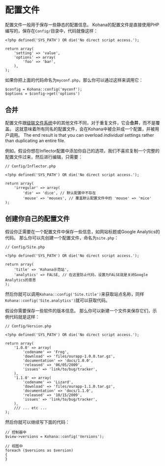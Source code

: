 # 配置文件

配置文件一般用于保存一些静态的配置信息。
Kohana的配置文件是直接使用PHP编写的，保存在`Config/`目录中，代码就像这样：

    <?php defined('SYS_PATH') OR die('No direct script access.');

    return array(
        'setting' => 'value',
        'options' => array(
            'foo' => 'bar',
        ),
    );

如果你把上面的代码命名为`myconf.php`，那么你可以通过这样来调用它：

    $config = Kohana::config('myconf');
    $options = $config->get('options')

## 合并

配置文件跟[级联文件系统](../files)中的其他文件不同，对于重复文件，它会**合并**，而不是覆盖。
这就意味着所有同名的配置文件，会在Kohana中被合并成一个配置，并被用户调用。
The end result is that you can overload *individual* settings rather than duplicating an entire file.

例如，假设你想在Inflector配置中添加你自己的选项，我们不喜欢复制一个完整的配置文件过来，然后进行编辑，只需要：

    // Config/Inflector.php

    <?php defined('SYS_PATH') OR die('No direct script access.');

    return array(
        'irregular' => array(
            'die' => 'dice', // 默认配置中不存在
            'mouse' => 'mouses', // 覆盖默认配置文件中的 'mouse' => 'mice'
    );


## 创建你自己的配置文件

假设你正需要在一个配置文件中保存一些信息，如网站标题或Google Analytics的代码。
那么你可以先创建一个配置文件，命名为`site.php`：

    // Config/Site.php

    <?php defined('SYS_PATH') OR die('No direct script access.');

    return array(
        'title' => 'Kohana示范站',
        'analytics' => FALSE, // 在这里防止代码，设置为FALSE就是关闭Google Analytics的意思
    );

然后你就可以调用`Kohana::config('Site.title')`来获取站点名称，同样`Kohana::config('Site.analytics')`就可以获取代码。

假设你需要保存一些软件的版本信息。
那么你可以新建一个文件来保存它们，示例代码就是这样：

	// Config/Version.php

	<?php defined('SYS_PATH') OR die('No direct script access.');
	
    return array(
		'1.0.0' => array(
			'codename' => 'Frog',
			'download' => 'files/ourapp-1.0.0.tar.gz',
			'documentation' => 'docs/1.0.0',
			'released' => '06/05/2009',
			'issues' => 'link/to/bug/tracker',
		),
		'1.1.0' => array(
			'codename' => 'Lizard',
			'download' => 'files/ourapp-1.1.0.tar.gz',
			'documentation' => 'docs/1.1.0',
			'released' => '10/15/2009',
			'issues' => 'link/to/bug/tracker',
		),
		/// ... etc ...
	);

然后你就可以继续写下面的代码：

	// 控制器中
	$view->versions = Kohana::config('Versions');
	
	// 视图中
	foreach ($versions as $version)
	{
	}
